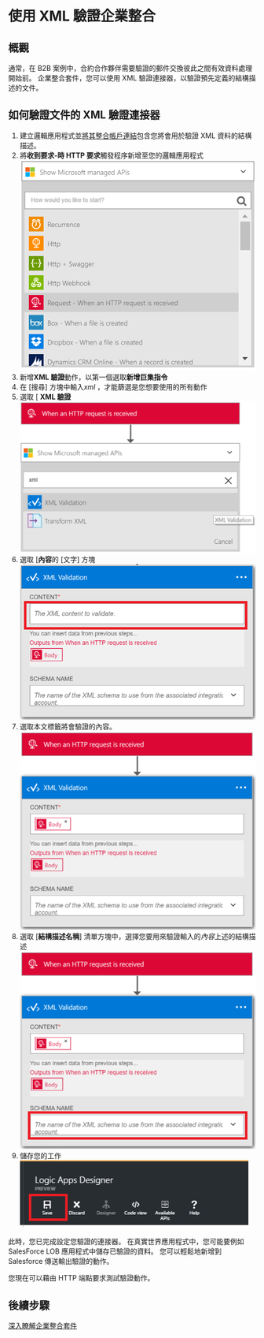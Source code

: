 <properties 
    pageTitle="企業整合套件中的 XML 驗證概觀 |Microsoft Azure 應用程式服務 |Microsoft Azure" 
    description="瞭解驗證企業整合套件與邏輯應用程式中的運作方式" 
    services="logic-apps" 
    documentationCenter=".net,nodejs,java"
    authors="msftman" 
    manager="erikre" 
    editor="cgronlun"/>

<tags 
    ms.service="logic-apps" 
    ms.workload="integration" 
    ms.tgt_pltfrm="na" 
    ms.devlang="na" 
    ms.topic="article" 
    ms.date="07/08/2016" 
    ms.author="deonhe"/>

# <a name="enterprise-integration-with-xml-validation"></a>使用 XML 驗證企業整合

## <a name="overview"></a>概觀
通常，在 B2B 案例中，合約合作夥伴需要驗證的郵件交換彼此之間有效資料處理開始前。 企業整合套件，您可以使用 XML 驗證連接器，以驗證預先定義的結構描述的文件。  

## <a name="how-to-validate-a-document-with-the-xml-validation-connector"></a>如何驗證文件的 XML 驗證連接器
1. 建立邏輯應用程式並[將其整合帳戶連結](./app-service-logic-enterprise-integration-accounts.md "瞭解邏輯應用程式將整合客戶連結至")包含您將會用於驗證 XML 資料的結構描述。
2. 將**收到要求-時 HTTP 要求**觸發程序新增至您的邏輯應用程式  
![](./media/app-service-logic-enterprise-integration-xml/xml-1.png)    
3. 新增**XML 驗證**動作，以第一個選取**新增巨集指令**  
4. 在 [搜尋] 方塊中輸入*xml* ，才能篩選是您想要使用的所有動作 
5. 選取 [ **XML 驗證**     
![](./media/app-service-logic-enterprise-integration-xml/xml-2.png)   
6. 選取 [**內容**的 [文字] 方塊  
![](./media/app-service-logic-enterprise-integration-xml/xml-1-5.png)
7. 選取本文標籤將會驗證的內容。   
![](./media/app-service-logic-enterprise-integration-xml/xml-3.png)  
8. 選取 [**結構描述名稱**] 清單方塊中，選擇您要用來驗證輸入的*內容*上述的結構描述     
![](./media/app-service-logic-enterprise-integration-xml/xml-4.png) 
9. 儲存您的工作  
![](./media/app-service-logic-enterprise-integration-xml/xml-5.png) 

此時，您已完成設定您驗證的連接器。 在真實世界應用程式中，您可能要例如 SalesForce LOB 應用程式中儲存已驗證的資料。 您可以輕鬆地新增到 Salesforce 傳送輸出驗證的動作。 

您現在可以藉由 HTTP 端點要求測試驗證動作。  

## <a name="next-steps"></a>後續步驟

[深入瞭解企業整合套件](./app-service-logic-enterprise-integration-overview.md "瞭解企業整合套件")   
